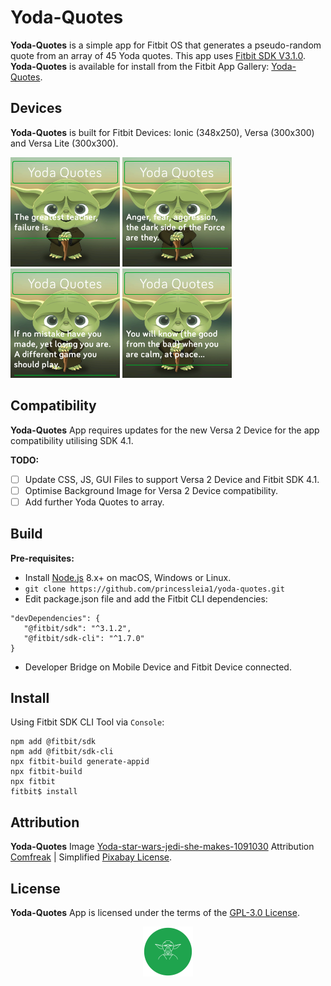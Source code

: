 # Yoda-Quotes
**Yoda-Quotes** is a simple app for Fitbit OS that generates a pseudo-random quote from an array of 45 Yoda quotes. This app uses [Fitbit SDK V3.1.0](https://github.com/Fitbit). **Yoda-Quotes** is available for install from the Fitbit App Gallery: [Yoda-Quotes](https://gallery.fitbit.com/details/001f0feb-9bf0-49db-88ed-10010b4e862b).

## Devices
**Yoda-Quotes** is built for Fitbit Devices: Ionic (348x250), Versa (300x300) and Versa Lite (300x300).

<p align="left">
  <img width="175" height="175" src=./screenshots/yoda-quotes-versa.png>
  <img width="175" height="175" src=./screenshots/yoda-quotes-versa-lite.png>
  <img width="175" height="175" src=./screenshots/yoda-quotes-versa-1.png>
  <img width="175" height="175" src=./screenshots/yoda-quotes-versa-2.png>
</p>

## Compatibility
**Yoda-Quotes** App requires updates for the new Versa 2 Device for the app compatibility utilising SDK 4.1.

**TODO:**
- [ ] Update CSS, JS, GUI Files to support Versa 2 Device and Fitbit SDK 4.1.
- [ ] Optimise Background Image for Versa 2 Device compatibility.
- [ ] Add further Yoda Quotes to array.

## Build
**Pre-requisites:**
* Install [Node.js](https://nodejs.org/en/download/) 8.x+ on macOS, Windows or Linux.
* ```git clone https://github.com/princessleia1/yoda-quotes.git ```
* Edit package.json file and add the Fitbit CLI dependencies:
```
"devDependencies": {
   "@fitbit/sdk": "^3.1.2",
   "@fitbit/sdk-cli": "^1.7.0"
}
```
* Developer Bridge on Mobile Device and Fitbit Device connected.

## Install
Using Fitbit SDK CLI Tool via ```Console```:

```
npm add @fitbit/sdk
npm add @fitbit/sdk-cli
npx fitbit-build generate-appid
npx fitbit-build
npx fitbit
fitbit$ install
```
## Attribution
**Yoda-Quotes** Image [Yoda-star-wars-jedi-she-makes-1091030](https://pixabay.com/illustrations/yoda-star-wars-jedi-she-makes-1091030/) Attribution [Comfreak](https://pixabay.com/users/comfreak-51581/) | Simplified [Pixabay License](https://pixabay.com/service/license/).

## License
**Yoda-Quotes** App is licensed under the terms of the [GPL-3.0 License](/LICENSE). 

<p align="middle">
<img width="80" height="80" src=./resources/icon.png>
</p>
